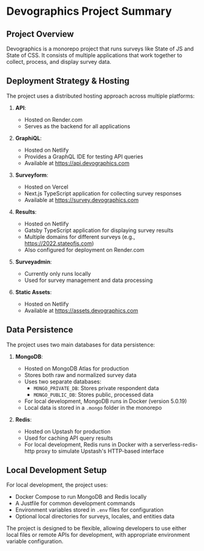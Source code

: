 # Devographics Project Summary

## Project Overview

Devographics is a monorepo project that runs surveys like State of JS and State of CSS. It consists of multiple applications that work together to collect, process, and display survey data.

## Deployment Strategy & Hosting

The project uses a distributed hosting approach across multiple platforms:

1. **API**: 
   - Hosted on Render.com
   - Serves as the backend for all applications

2. **GraphiQL**: 
   - Hosted on Netlify
   - Provides a GraphQL IDE for testing API queries
   - Available at https://api.devographics.com

3. **Surveyform**: 
   - Hosted on Vercel
   - Next.js TypeScript application for collecting survey responses
   - Available at https://survey.devographics.com

4. **Results**: 
   - Hosted on Netlify
   - Gatsby TypeScript application for displaying survey results
   - Multiple domains for different surveys (e.g., https://2022.stateofjs.com)
   - Also configured for deployment on Render.com

5. **Surveyadmin**:
   - Currently only runs locally
   - Used for survey management and data processing

6. **Static Assets**:
   - Hosted on Netlify
   - Available at https://assets.devographics.com

## Data Persistence

The project uses two main databases for data persistence:

1. **MongoDB**:
   - Hosted on MongoDB Atlas for production
   - Stores both raw and normalized survey data
   - Uses two separate databases:
     - `MONGO_PRIVATE_DB`: Stores private respondent data
     - `MONGO_PUBLIC_DB`: Stores public, processed data
   - For local development, MongoDB runs in Docker (version 5.0.19)
   - Local data is stored in a `.mongo` folder in the monorepo

2. **Redis**:
   - Hosted on Upstash for production
   - Used for caching API query results
   - For local development, Redis runs in Docker with a serverless-redis-http proxy to simulate Upstash's HTTP-based interface

## Local Development Setup

For local development, the project uses:
- Docker Compose to run MongoDB and Redis locally
- A Justfile for common development commands
- Environment variables stored in `.env` files for configuration
- Optional local directories for surveys, locales, and entities data

The project is designed to be flexible, allowing developers to use either local files or remote APIs for development, with appropriate environment variable configuration.

